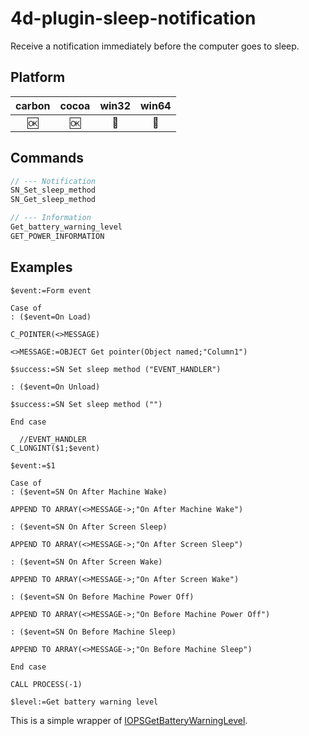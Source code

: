 # 4d-plugin-sleep-notification
Receive a notification immediately before the computer goes to sleep.

Platform
---

| carbon | cocoa | win32 | win64 |
|:------:|:-----:|:---------:|:---------:|
|🆗|🆗|🚫|🚫|

Commands
---

```c
// --- Notification
SN_Set_sleep_method
SN_Get_sleep_method

// --- Information
Get_battery_warning_level
GET_POWER_INFORMATION
```

Examples
---

```
$event:=Form event

Case of 
: ($event=On Load)

C_POINTER(<>MESSAGE)

<>MESSAGE:=OBJECT Get pointer(Object named;"Column1")

$success:=SN Set sleep method ("EVENT_HANDLER")

: ($event=On Unload)

$success:=SN Set sleep method ("")

End case 
```

```
  //EVENT_HANDLER
C_LONGINT($1;$event)

$event:=$1

Case of 
: ($event=SN On After Machine Wake)

APPEND TO ARRAY(<>MESSAGE->;"On After Machine Wake")

: ($event=SN On After Screen Sleep)

APPEND TO ARRAY(<>MESSAGE->;"On After Screen Sleep")

: ($event=SN On After Screen Wake)

APPEND TO ARRAY(<>MESSAGE->;"On After Screen Wake")

: ($event=SN On Before Machine Power Off)

APPEND TO ARRAY(<>MESSAGE->;"On Before Machine Power Off")

: ($event=SN On Before Machine Sleep)

APPEND TO ARRAY(<>MESSAGE->;"On Before Machine Sleep")

End case 

CALL PROCESS(-1)
```

```
$level:=Get battery warning level 
```

This is a simple wrapper of [IOPSGetBatteryWarningLevel](https://developer.apple.com/library/mac/documentation/IOKit/Reference/IOPowerSources_header_reference/#//apple_ref/c/tdef/IOPSLowBatteryWarningLevel).

